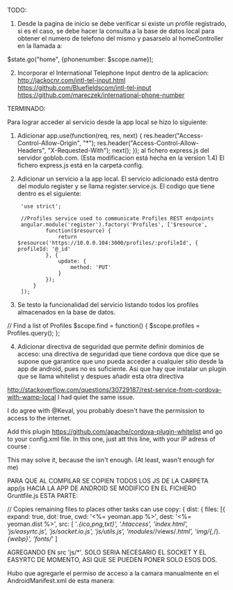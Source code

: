 TODO:
1. Desde la pagina de inicio se debe verificar si existe un profile registrado, si es el caso, se debe hacer la consulta a la base de datos local para obtener el numero de telefono del mismo y pasarselo al homeController en la llamada a:

$state.go("home", {phonenumber: $scope.name});



2. Incorporar el International Telephone Input dentro de la aplicacion:
        http://jackocnr.com/intl-tel-input.html
        https://github.com/Bluefieldscom/intl-tel-input
        https://github.com/mareczek/international-phone-number




TERMINADO:


Para lograr acceder al servicio desde la app local se hizo lo siguiente:

1. Adicionar 
        app.use(function(req, res, next) {
            res.header("Access-Control-Allow-Origin", "*");
            res.header("Access-Control-Allow-Headers", "X-Requested-With");
            next();
        });
al fichero express.js del servidor goblob.com. (Esta modificacion está hecha en la version 1.4) El fichero express.js está en la carpeta config.

2. Adicionar un servicio a la app local. El servicio adicionado está dentro del modulo register y se llama register.service.js. El codigo que tiene dentro es el siguiente:

        'use strict';

        //Profiles service used to communicate Profiles REST endpoints
        angular.module('register').factory('Profiles', ['$resource',
                function($resource) {
                    return $resource('https://10.0.0.104:3000/profiles/:profileId', { profileId: '@_id'
                }, {
                    update: {
                        method: 'PUT'
                    }
                });
            }
        ]);

3. Se testo la funcionalidad del servicio listando todos los profiles almacenados en la base de datos.

// Find a list of Profiles
        $scope.find = function() {
            $scope.profiles = Profiles.query();
        };


4. Adicionar directiva de seguridad que permite definir dominios de acceso:
     una directiva de seguridad que tiene cordova que dice <access origin="*"/> que se supone que garantice que uno pueda acceder a cualquier sitio desde la app de android, pues no es suficiente. Asi que hay que instalar un plugin que se llama whitelist y despues añadir esta otra directiva
        <allow-navigation href="https://10.0.0.104:3000/*" />

        
	
http://stackoverflow.com/questions/30729187/rest-service-from-cordova-with-wamp-local
I had quiet the same issue.

I do agree with @Keval, you probably doesn't have the permission to access to the internet.

Add this plugin https://github.com/apache/cordova-plugin-whitelist and go to your config.xml file. In this one, just att this line, with your IP adress of course :

<allow-navigation href="http://xxx.xxx.xxx.xxx/*" />

This may solve it, because the <access origin="*" /> isn't enough. (At least, wasn't enough for me)



PARA QUE AL COMPILAR SE COPIEN TODOS LOS JS DE LA CARPETA app/js HACIA LA APP DE ANDROID SE MODIFICO EN EL FICHERO Gruntfile.js ESTA PARTE:

// Copies remaining files to places other tasks can use
        copy: {
            dist: {
                files: [{
                    expand: true,
                    dot: true,
                    cwd: '<%= yeoman.app %>',
                    dest: '<%= yeoman.dist %>',
                    src: [
                        '*.{ico,png,txt}',
                        '.htaccess',
                        'index.html',
                        'js/easyrtc.js',
                        'js/socket.io.js',
                        'js/utils.js',
                        'modules/*/views/*.html',
                        'img/{,*/}*.{webp}',
                        'fonts/*'
                    ]

AGREGANDO EN src 'js/*'. SOLO SERIA NECESARIO EL SOCKET Y EL EASYRTC DE MOMENTO, ASI QUE SE PUEDEN PONER SOLO ESOS DOS.

Hubo que agregarle el permiso de acceso a la camara manualmente en el AndroidManifest.xml de esta manera:
<uses-permission android:name="android.permission.CAMERA" />
